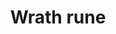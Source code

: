 ---
layout: item
title: Wrath rune
item-id: 21880
datatable: true
id: 21880
name: "Wrath rune"
members: true
lowalch: 200
highalch: 300
examine: "Used for very high level missile spells."
monsters:
  - id: 8030
    name: "Adamant dragon"
    members: true
    combat_level: 338
    wiki_url: "https://oldschool.runescape.wiki/w/Adamant_dragon"
    drops:
      - quantity: "10-30"
        rarity: 0.07272727272727272
    image: "https://oldschool.runescape.wiki/images/a/a7/Adamant_dragon.png?ece40"
  - id: 8060
    name: "Vorkath"
    members: true
    combat_level: 392
    wiki_url: "https://oldschool.runescape.wiki/w/Vorkath#Dragon_Slayer_II"
    drops:
      - quantity: "30-60"
        rarity: 0.02
    image: "https://oldschool.runescape.wiki/images/thumb/9/9a/Vorkath.png/1200px-Vorkath.png?1ce3f"
  - id: 8061
    name: "Vorkath"
    members: true
    combat_level: 732
    wiki_url: "https://oldschool.runescape.wiki/w/Vorkath#Post-quest"
    drops:
      - quantity: "30-60"
        rarity: 0.02
    image: "https://oldschool.runescape.wiki/images/thumb/9/9a/Vorkath.png/1200px-Vorkath.png?1ce3f"
---